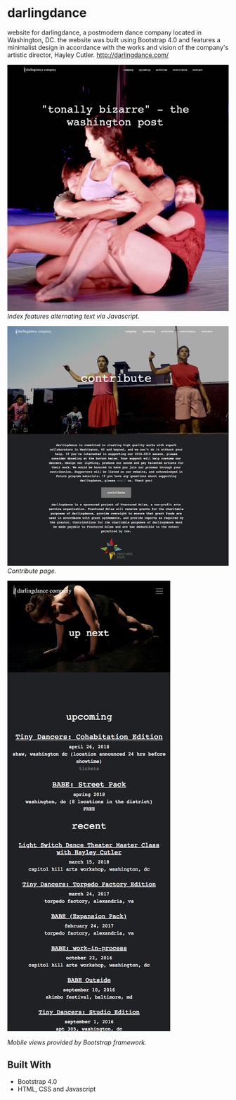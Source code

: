 # darlingdance
website for darlingdance, a postmodern dance company located in Washington, DC. 
the website was built using Bootstrap 4.0 and features a minimalist design in accordance 
with the works and vision of the company's artistic director, Hayley Cutler. 
http://darlingdance.com/

![alt text](/index.jpg?raw=true "Index")
_Index features alternating text via Javascript._

![alt text](/contribute.jpg?raw=true "Contribute")
_Contribute page._

![alt text](/upcoming.jpg?raw=true "Upcoming")

_Mobile views provided by Bootstrap framework._

## Built With

* Bootstrap 4.0
* HTML, CSS and Javascript